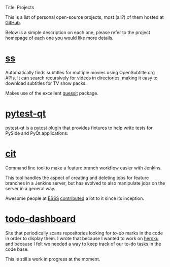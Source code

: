 Title: Projects

This is a list of personal open-source projects, most (all?) of them hosted at [GitHub](https://github.com/nicoddemus).

Below is a simple description on each one, please refer to the project homepage of each one you would like more details.

# [ss](https://github.com/nicoddemus/ss) #

Automatically finds subtitles for multiple movies using OpenSubtitle.org APIs. It can search recursively for videos in
directories, making it easy to download subtitles for TV show packs.

Makes use of the excellent [guessit](https://github.com/wackou/guessit) package.


# [pytest-qt](https://github.com/nicoddemus/pytest-qt) #

pytest-qt is a [pytest](pytest.org) plugin that provides fixtures to help write tests for PySide and PyQt applications.


# [cit](https://github.com/nicoddemus/cit) #

Command line tool to make a feature branch workflow easier with Jenkins.

This tool handles the aspect of creating and deleting jobs for feature branches in a Jenkins server, but has
evolved to also manipulate jobs on the server in a general way.

Awesome people at [ESSS](www.esss.com.br) [contributed](https://github.com/nicoddemus/cit/graphs/contributors) a lot to
it since its inception.


# [todo-dashboard](https://github.com/nicoddemus/todo-dashboard) #

Site that periodically scans repositories looking for *to-do* marks in the code in order to display them. I wrote that
because I wanted to work on [heroku](heroku.com) and because I felt we needed a way to keep track of our to-do tasks
in the code base.

This is still a work in progress at the moment.